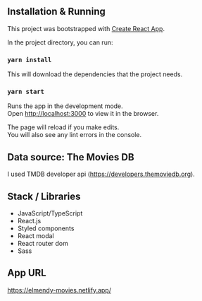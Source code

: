 ## Installation & Running

This project was bootstrapped with [Create React App](https://github.com/facebook/create-react-app).

In the project directory, you can run:

### `yarn install`

This will download the dependencies that the project needs.

### `yarn start`

Runs the app in the development mode.\
Open [http://localhost:3000](http://localhost:3000) to view it in the browser.

The page will reload if you make edits.\
You will also see any lint errors in the console.

## Data source: The Movies DB
 I used TMDB developer api (https://developers.themoviedb.org).

 ## Stack / Libraries
 - JavaScript/TypeScript
 - React.js
 - Styled components
 - React modal
 - React router dom
 - Sass

 ## App URL
 https://elmendy-movies.netlify.app/
